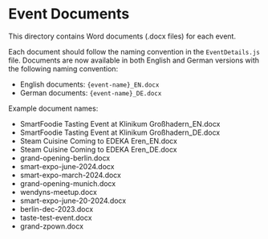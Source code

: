 # Event Documents

This directory contains Word documents (.docx files) for each event. 

Each document should follow the naming convention in the `EventDetails.js` file. Documents are now available in both English and German versions with the following naming convention:

- English documents: `{event-name}_EN.docx`
- German documents: `{event-name}_DE.docx`

Example document names:
- SmartFoodie Tasting Event at Klinikum Großhadern_EN.docx
- SmartFoodie Tasting Event at Klinikum Großhadern_DE.docx
- Steam Cuisine Coming to EDEKA Eren_EN.docx
- Steam Cuisine Coming to EDEKA Eren_DE.docx
- grand-opening-berlin.docx
- smart-expo-june-2024.docx
- smart-expo-march-2024.docx
- grand-opening-munich.docx
- wendyns-meetup.docx
- smart-expo-june-20-2024.docx
- berlin-dec-2023.docx
- taste-test-event.docx
- grand-zpown.docx 